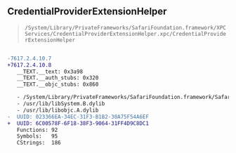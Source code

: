 ## CredentialProviderExtensionHelper

> `/System/Library/PrivateFrameworks/SafariFoundation.framework/XPCServices/CredentialProviderExtensionHelper.xpc/CredentialProviderExtensionHelper`

```diff

-7617.2.4.10.7
+7617.2.4.10.8
   __TEXT.__text: 0x3a98
   __TEXT.__auth_stubs: 0x320
   __TEXT.__objc_stubs: 0x860

   - /System/Library/PrivateFrameworks/SafariFoundation.framework/SafariFoundation
   - /usr/lib/libSystem.B.dylib
   - /usr/lib/libobjc.A.dylib
-  UUID: 023366EA-34EC-31F3-B1B2-30A75F54A6EF
+  UUID: 6C00578F-6F18-38F3-9064-31FF4D9C8DC1
   Functions: 92
   Symbols:   95
   CStrings:  186

```
